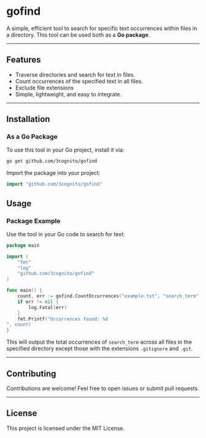 # gofind

A simple, efficient tool to search for specific text occurrences within files in a directory. This tool can be used both as a **Go package**.

---

## Features
- Traverse directories and search for text in files.
- Count occurrences of the specified text in all files.
- Exclude file extensions
- Simple, lightweight, and easy to integrate.

---

## Installation

### **As a Go Package**
To use this tool in your Go project, install it via:

```bash
go get github.com/3cognito/gofind
```

Import the package into your project:

```go
import "github.com/3cognito/gofind"
```

## Usage

### **Package Example**
Use the tool in your Go code to search for text:

```go
package main

import (
	"fmt"
	"log"
	"github.com/3cognito/gofind"
)

func main() {
	count, err := gofind.CountOccurrences("example.txt", "search_term", ".gitignore,.git")
	if err != nil {
		log.Fatal(err)
	}
	fmt.Printf("Occurrences found: %d
", count)
}
```

This will output the total occurrences of `search_term` across all files in the specified directory except those with the extensions `.gitignore` and `.git`.

---

## Contributing
Contributions are welcome! Feel free to open issues or submit pull requests.

---

## License
This project is licensed under the MIT License.
